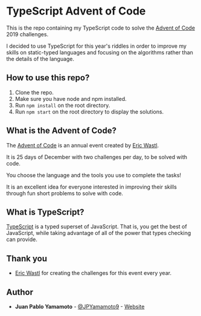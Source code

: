 # TypeScript Advent of Code

This is the repo containing my TypeScript code to solve the [Advent of Code](https://www.adventofcode.com) 2019 challenges.

I decided to use TypeScript for this year's riddles in order to improve my skills on static-typed languages and focusing on the algorithms rather than the details of the language.

## How to use this repo?

1. Clone the repo.
2. Make sure you have node and npm installed.
3. Run `npm install` on the root directory.
4. Run `npm start` on the root directory to display the solutions.


## What is the Advent of Code?

The [Advent of Code](https://www.adventofcode.com) is an annual event created by [Eric Wastl](https://twitter.com/ericwastl).

It is 25 days of December with two challenges per day, to be solved with code.

You choose the language and the tools you use to complete the tasks!

It is an excellent idea for everyone interested in improving their skills through fun short problems to solve with code.

## What is TypeScript?

[TypeScript](https://www.typescriptlang.org/) is a typed superset of JavaScript. That is, you get the best of JavaScript, while taking advantage of all of the power that types checking can provide.

## Thank you
- [Eric Wastl]() for creating the challenges for this event every year.

## Author
* **Juan Pablo Yamamoto** - [@JPYamamoto9](https://twitter.com/JPYamamoto9) - [Website](https://jpyamamoto.com/)

